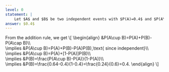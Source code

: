 ```yaml
---
level: 0
statement: |
    Let $A$ and $B$ be two independent events with $P(A)=0.4$ and $P(A\cup B)=0.64$. What is $P(B)$?
answer: $0.4$
---
```

From the addition rule, we get
\\[
\begin{align}
&P(A\cup B)=P(A)+P(B)-P(A\cap B)\\\\\
\implies &P(A\cup B)=P(A)+P(B)-P(A)P(B),\text{ since independent}\\\\\
\implies &P(A\cup B)=P(A)+[1-P(A)]P(B)\\\\\
\implies &P(B)=\frac{P(A\cup B)-P(A)}{1-P(A)}\\\\\
\implies &P(B)=\frac{0.64-0.4}{1-0.4}=\frac{0.24}{0.6}=0.4.
\end{align}
\\]